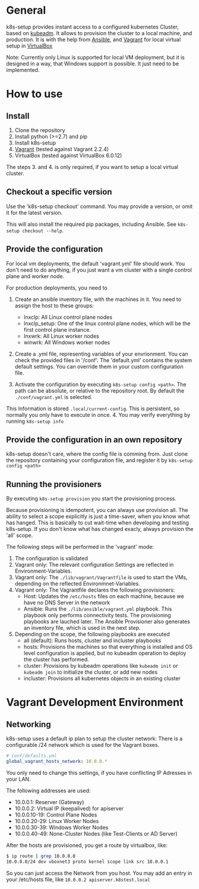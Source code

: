 # General

k8s-setup provides instant access to a configured kubernetes Cluster, based
on [kubeadm](https://kubernetes.io/docs/reference/setup-tools/kubeadm/kubeadm/).
It allows to provision the cluster to a local machine, and production.
It is with the help from [Ansible](https://www.ansible.com/), and 
[Vagrant](https://www.vagrantup.com/) for local virtual setup in 
[VirtualBox](https://www.virtualbox.org/)

Note: Currently only Linux is supported for local VM deployment, but it is
designed in a way, that Windows support is possible. It just need to be implemented.

# How to use

## Install

1. Clone the repository
2. Install python (>=2.7) and pip
3. Install k8s-setup 
3. [Vagrant](https://www.vagrantup.com/intro/getting-started/install.html) (tested against Vagrant 2.2.4)
4. VirtualBox (tested against VirtualBox 6.0.12)

The steps 3. and 4. is only required, if you want to setup a local virtual cluster.

## Checkout a specific version

Use the 'k8s-setup checkout' command. You may provide a version, or omit it for
the latest version.

This will also install the required pip packages, including Ansible.
See `k8s-setup checkout --help`.

## Provide the configuration

For local vm deployments, the default 'vagrant.yml' file should work.
You don't need to do anything, if you just want a vm cluster with a single control plane and worker node.

For production deployments, you need to 

1. Create an ansible inventory file, with the machines in it.
You need to assign the host to these groups:
    * lnxclp: All Linux control plane nodes
    * lnxclp_setup: One of the linux control plane nodes, which will be the first
    control plane instance.
    * lnxwrk: All Linux worker nodes
    * winwrk: All Windows worker nodes

2. Create a .yml file, representing variables of your envrionment.
You can check the provided files in '/conf'. The 'default.yml' contains the 
system default settings. You can override them in your custom configuration file.

3. Activate the configuration by executing `k8s-setup config <path>`. 
The path can be absolute, or relative to the repository root. By default the
`./conf/vagrant.yml` is selected.

This Information is stored `.local/current-config`. This is persistent, so normally you only have to execute in once.
4. You may verify everything by running `k8s-setup info`

## Provide the configuration in an own repository

k8s-setup doesn't care, where the config file is comming from. Just clone the
repository containing your configuration file, and register it by `k8s-setup config <path>`

## Running the provisioners

By executing `k8s-setup provision` you start the provisioning process.

Because provisioning is idempotent, you can always use provision all. The ability
to select a scope explicitly is just a time-saver, when you know what has hanged.
This is basically to cut wait-time when developing and testing k8s-setup.
If you don't know what has changed exacly, always provision the 'all' scope.

The following steps will be performed in the 'vagrant' mode:
1. The configuration is validated
2. Vagrant only: The relevant configuration Settings are reflected 
in Environment-Variables.
3. Vagrant only: The `./lib/vagrant/Vagrantfile` is used to start the VMs, 
depending on the reflected Environmnet-Variables.
4. Vagrant only: The Vagrantfile declares the following provisioners:
    * Host: Updates the `/etc/hosts` files on each machine, because we have no
    DNS Server in the network
    * Ansible: Runs the `./lib/ansible/vagrant.yml` playbook. This playbook only
    performs connectivity tests. The provisioning playbooks are lauched later.
    The Ansible Provisioner also generates an inventory file, which is used in 
    the next step.
5. Depending on the scope, the following playbooks are executed
    * all (default): Runs hosts, cluster and incluster playbooks
    * hosts: Provisions the machines so that everything is installed and OS level
    configuration is applied, but no kubeadm operation to deploy the cluster has
    performed.
    * cluster: Provisions by kubeadm operations like `kubeadm init` or 
    `kubeadm join` to initialize the cluster, or add new nodes
    * incluster: Provisions all kubernetes objects in an existing cluster


# Vagrant Development Environment

## Networking

k8s-setup uses a default ip plan to setup the cluster network:
There is a configurable /24 network which is used for the Vagrant boxes.

```yaml
# conf/defaults.yml
global_vagrant_hosts_network: 10.0.0.*
```

You only need to change this settings, if you have conflicting IP Adresses
in your LAN.

The following addresses are used:

* 10.0.0.1: Reserver (Gateway)
* 10.0.0.2: Virtual IP (keepalived) for apiserver
* 10.0.0.10-19: Control Plane Nodes
* 10.0.0.20-29: Linux Worker Nodes
* 10.0.0.30-39: Windows Worker Nodes
* 10.0.0.40-49: None-Cluster Nodes (like Test-Clients or AD Server)

After the hosts are provisioned, you get a route by virtualbox, like:

```bash
$ ip route | grep 10.0.0.0
10.0.0.0/24 dev vboxnet3 proto kernel scope link src 10.0.0.1 
```

So you can just access the Network from you host. You may add an entry in your
/etc/hosts file, like `10.0.0.2 apiserver.k8stest.local`
